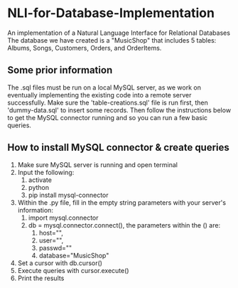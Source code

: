 # NLI-for-Database-Implementation
An implementation of a Natural Language Interface for Relational Databases 
The database we have created is a "MusicShop" that includes 5 tables: Albums, Songs, Customers, Orders, and OrderItems.

## Some prior information
The .sql files must be run on a local MySQL server, as we work on eventually implementing the existing code into a remote server successfully.
Make sure the 'table-creations.sql' file is run first, then 'dummy-data.sql' to insert some records.
Then follow the instructions below to get the MySQL connector running and so you can run a few basic queries.


## How to install MySQL connector & create queries
1. Make sure MySQL server is running and open terminal
2. Input the following: 
   1. activate
   2. python
   3. pip install mysql-connector
3. Within the .py file, fill in the empty string parameters with your server's information:
   1. import mysql.connector
   2. db = mysql.connector.connect(), the parameters within the () are:
      1. host="",
      2. user="",
      3. passwd=""
      4. database="MusicShop"
4. Set a cursor with db.cursor()
5. Execute queries with cursor.execute()
6. Print the results
